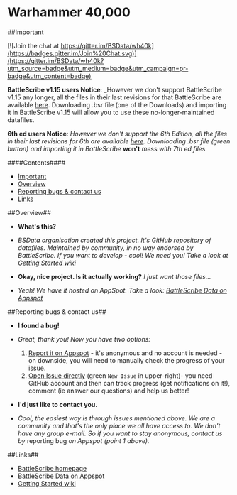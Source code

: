 Warhammer 40,000
================

##Important

[![Join the chat at https://gitter.im/BSData/wh40k](https://badges.gitter.im/Join%20Chat.svg)](https://gitter.im/BSData/wh40k?utm_source=badge&utm_medium=badge&utm_campaign=pr-badge&utm_content=badge)

__BattleScribe v1.15 users Notice__: _However we don't support BattleScribe v1.15 any longer, all the files in their last revisions for that BattleScribe are available [here](https://github.com/BSData/wh40k/releases/tag/v4.18.7). Downloading .bsr file (one of the Downloads) and importing it in BattleScribe v1.15 will allow you to use these no-longer-maintained datafiles.

__6th ed users Notice__: _However we don't support the 6th Edition, all the files in their last revisions for 6th are available [here](https://github.com/BSData/wh40k/releases/tag/v3.1.4). Downloading .bsr file (green button) and importing it in BattleScribe_ __won't__ _mess with 7th ed files._

####Contents####

* [Important][]
* [Overview][]
* [Reporting bugs & contact us][]
* [Links][]

[Important]: #important
[Overview]: #overview
[Reporting bugs & contact us]: #reporting-bugs--contact-us
[Links]: #links


##Overview##

* __What's this?__
* _BSData organisation created this project. It's GitHub repository of datafiles. Maintained by community, in no way endorsed by BattleScribe. If you want to develop - cool! We need you! Take a look at [Getting Started wiki][]_

* __Okay, nice project. Is it actually working?__ _I just want those files..._
* _Yeah! We have it hosted on AppSpot. Take a look: [BattleScribe Data on Appspot][]_


##Reporting bugs & contact us##

* __I found a bug!__
* _Great, thank you! Now you have two options:_

  1. [Report it on Appspot][] - it's anonymous and no account is needed - on downside, you will need to manually check the progress of your issue.
  2. [Open Issue directly][] (green ```New Issue``` in upper-right)- you need GitHub account and then can track progress (get notifications on it!), comment (ie answer our questions) and help us better!

* __I'd just like to contact you.__
* _Cool, the easiest way is through issues mentioned above. We are a community and that's the only place we all have access to. We don't have any group e-mail. So if you want to stay anonymous, contact us by_ reporting bug _on Appspot (point 1 above)._

[Report it on Appspot]: http://battlescribedata.appspot.com/#/repo/wh40k
[Open Issue directly]: https://github.com/BSData/wh40k/issues

##Links##

* [BattleScribe homepage][]
* [BattleScribe Data on Appspot][]
* [Getting Started wiki][]


[BattleScribe homepage]: http://www.battlescribe.net/
[BattleScribe Data on Appspot]: http://battlescribedata.appspot.com/#/repos
[Getting Started wiki]: https://github.com/BSData/bsdata/wiki/Home#getting-started
